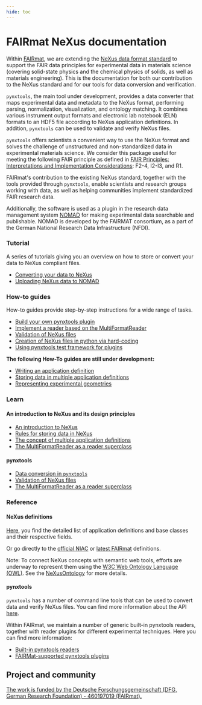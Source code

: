 ```yaml
---
hide: toc
---
```


# FAIRmat NeXus documentation

<!-- A single sentence that says what the product is, succinctly and memorably -->
Within [FAIRmat](https://www.fairmat-nfdi.eu/fairmat/), we are extending the [NeXus data format standard](https://www.nexusformat.org/) to support the FAIR data principles for experimental data in materials science (covering solid-state physics and the chemical physics of solids, as well as materials engineering). This is the documentation for both our contribution to the NeXus standard and for our tools for data conversion and verification.

<!-- A paragraph of one to three short sentences, that describe what the product does. -->
`pynxtools`, the main tool under development, provides a data converter that maps experimental data and metadata to the NeXus format, performing parsing, normalization, visualization, and ontology matching. It combines various instrument output formats and electronic lab notebook (ELN) formats to an HDF5 file according to NeXus application definitions. In addition, `pynxtools` can be used to validate and verify NeXus files.

<!-- A third paragraph of similar length, this time explaining what need the product meets -->
`pynxtools` offers scientists a convenient way to use the NeXus format and solves the challenge of unstructured and non-standardized data in experimental materials science. We consider this package useful for meeting the following FAIR principle as defined in [FAIR Principles: Interpretations and Implementation Considerations](https://direct.mit.edu/dint/article/2/1-2/10/10017/FAIR-Principles-Interpretations-and-Implementation): F2-4, I2-I3, and R1.

<!-- Finally, a paragraph that describes whom the product is useful for. -->
FAIRmat's contribution to the existing NeXus standard, together with the tools provided through `pynxtools`, enable scientists and research groups working with data, as well as helping communities implement standardized FAIR research data.

Additionally, the software is used as a plugin in the research data management system [NOMAD](https://nomad-lab.eu/nomad-lab/) for making experimental data searchable and publishable. NOMAD is developed by the FAIRMAT consortium, as a part of the German National Research Data Infrastructure (NFDI).

<div markdown="block" class="home-grid">
<div markdown="block">

### Tutorial

A series of tutorials giving you an overview on how to store or convert your data to NeXus compliant files.

- [Converting your data to NeXus](tutorial/converting-data-to-nexus.md)
- [Uploading NeXus data to NOMAD](tutorial/nexus-to-nomad.md)

</div>
<div markdown="block">

### How-to guides

How-to guides provide step-by-step instructions for a wide range of tasks.


- [Build your own pynxtools plugin](how-tos/build-a-plugin.md)
- [Implement a reader based on the MultiFormatReader](how-tos/use-multi-format-reader.md)
- [Validation of NeXus files](how-tos/validate-nexus-file.md)
- [Creation of NeXus files in python via hard-coding ](how-tos/create-nexus-files-by-python.md)
- [Using pynxtools test framework for plugins](how-tos/using-pynxtools-test-framework.md)

__The following How-To guides are still under development:__

- [Writing an application definition](how-tos/writing-an-appdef.md)
- [Storing data in multiple application definitions](how-tos/using-multiple-appdefs.md)
- [Representing experimental geometries](how-tos/transformations.md)

</div>

<div markdown="block">

### Learn

#### An introduction to NeXus and its design principles

- [An introduction to NeXus](learn/nexus-primer.md)
- [Rules for storing data in NeXus](learn/nexus-rules.md)
- [The concept of multiple application definitions](learn/multiple-appdefs.md)
- [The MultiFormatReader as a reader superclass](learn/multi-format-reader.md)

#### pynxtools

- [Data conversion in `pynxtools`](learn/dataconverter-and-readers.md)
- [Validation of NeXus files](learn/nexus-validation.md)
- [The MultiFormatReader as a reader superclass](learn/multi-format-reader.md)

</div>
<div markdown="block">

### Reference

#### NeXus definitions
[Here](reference/definitions.md), you find the detailed list of application definitions and base classes and their respective fields.

Or go directly to the [official NIAC](https://manual.nexusformat.org/classes/index.html)
 or [latest FAIRmat](https://fairmat-nfdi.github.io/nexus_definitions/) definitions.

Note: To connect NeXus concepts with semantic web tools, efforts are underway to represent them using the [W3C Web Ontology Language (OWL)](https://www.w3.org/OWL/). See the [NeXusOntology](https://github.com/FAIRmat-NFDI/NeXusOntology) for more details.

#### pynxtools

`pynxtools` has a number of command line tools that can be used to convert data and verify NeXus files. You can find more information about the API [here](reference/cli-api.md).

Within FAIRmat, we maintain a number of generic built-in pynxtools readers, together with reader plugins for different experimental techniques. Here you can find more information:

- [Built-in pynxtools readers](reference/built-in-readers.md)
- [FAIRMat-supported pynxtools plugins](reference/plugins.md)


</div>
</div>

<h2>Project and community</h2>

[The work is funded by the Deutsche Forschungsgemeinschaft (DFG, German Research Foundation) - 460197019 (FAIRmat).](https://gepris.dfg.de/gepris/projekt/460197019?language=en)